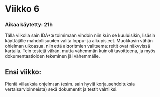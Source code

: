 # Viikko 6

### Aikaa käytetty: 21h

Tällä viikolla sain IDA*:n toimimaan vihdoin niin kuin se kuuluisikin, lisäsin käyttäjälle mahdollisuuden valita loppu- ja alkupisteet. Muokkasin vähän ohjelman ulkoasua, niin että algoritmien valitsemat reitit ovat näkyvissä kartalla. Tein testejä vähän, mutta vähemmän kuin oli tavoitteena, ja myös dokumentaatioiden tekeminen jäi vähemmälle.

## Ensi viikko:
Pieniä viilauksia ohjelmaan (esim. sain hyviä korjausehdoituksia vertaisarvioinneista) sekä dokumentit ja testit valmiiksi.